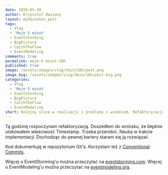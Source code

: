 ```yaml
---
date: 2020-05-30
author: Krzysztof Owsiany
layout: my5minutes_post
tags:
  - Vlog
  - 'Moje 5 minut'
  - EventStorming
  - BigPicture
  - CatchTheFlow
  - EventModeling
comments: true
permalink: moje-5-minut-18h
published: true
image: /assets/images/vlog/5min/18h/post.png
image_big: /assets/images/vlog/5min/18h/post-big.png
categories:
  - Vlog
  - 'Moje 5 minut'
  - EventStorming
  - BigPicture
  - CatchTheFlow
  - EventModeling
short: Kolejny slice w realizacji i problemy z widokiem. Refaktoryzacja Timestampu. To będzie wymagało zmian w komendach, zdarzeniach, widokach oraz innych klasach powiązanych.
---
```

Tą godzinę rozpoczynam refaktoryzacją. Doszedłem do wniosku, że błędnie ulokowałem właściwość Timestamp. Trzeba przerobić.
Nauka w trakcie implementacji. Dochodząc do pewnej bariery staram się ją rozwiązać. 

Kod dokumentuję w repozytorium Git'a. Korzystam też z [Conventional Commits](https://www.conventionalcommits.org/en/v1.0.0/).

Więcej o EventStorming'u można przeczytać na [eventstorming.com](https://www.eventstorming.com).
Więcej o EventModeling'u można przeczytać na [eventmodeling.org](https://eventmodeling.org).